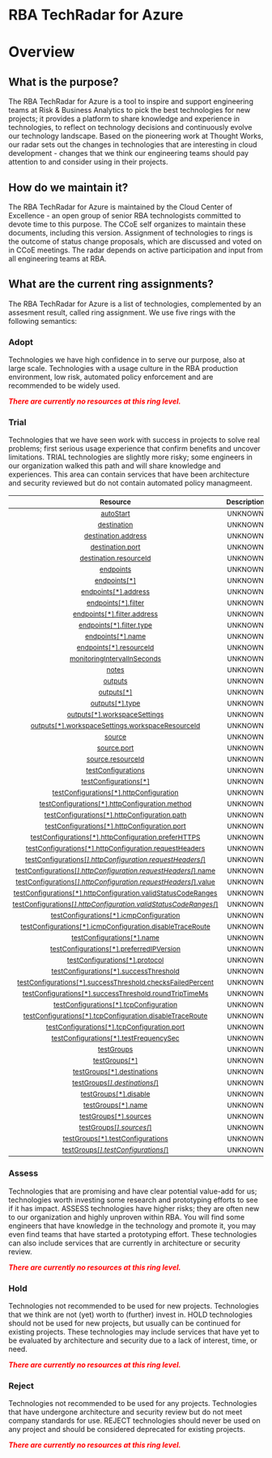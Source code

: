 
RBA TechRadar for Azure
=======================

# Overview

## What is the purpose?


The RBA TechRadar for Azure is a tool to inspire and support engineering teams at Risk & Business Analytics to pick the best technologies for new projects; it provides a platform to share knowledge and experience in technologies, to reflect on technology decisions and continuously evolve our technology landscape.  Based on the pioneering work at Thought Works, our radar sets out the changes in technologies that are interesting in cloud development - changes that we think our engineering teams should pay attention to and consider using in their projects.
## How do we maintain it?


The RBA TechRadar for Azure is maintained by the Cloud Center of Excellence - an open group of senior RBA technologists committed to devote time to this purpose.  The CCoE self organizes to maintain these documents, including this version.  Assignment of technologies to rings is the outcome of status change proposals, which are discussed and voted on in CCoE meetings.  The radar depends on active participation and input from all engineering teams at RBA.
## What are the current ring assignments?


The RBA TechRadar for Azure is a list of technologies, complemented by an assesment result, called ring assignment.  We use five rings with the following semantics:
### Adopt


Technologies we have high confidence in to serve our purpose, also at large scale.  Technologies with a usage culture in the RBA production environment, low risk, automated policy enforcement and are recommended to be widely used.  
  
***<font color="red"> There are currently no resources at this ring level. </font>***
### Trial


Technologies that we have seen work with success in projects to solve real problems;  first serious usage experience that confirm benefits and uncover limitations.  TRIAL technologies are slightly more risky; some engineers in our organization walked this path and will share knowledge and experiences.  This area can contain services that have been architecture and security reviewed but do not contain automated policy managmeent.  

|<sub>Resource</sub>|<sub>Description</sub>|<sub>Path</sub>|<sub>Status</sub>|
| :---: | :---: | :---: | :---: |
|<sub>[autoStart](https://github.com/openrba/python-azure-techradar/tree/master/Microsoft.Network/networkWatchers/connectionMonitors/autoStart)</sub>|<sub>UNKNOWN</sub>|<sub>Microsoft.Network/networkWatchers/connectionMonitors/autoStart</sub>|<sub>TRIAL</sub>|
|<sub>[destination](https://github.com/openrba/python-azure-techradar/tree/master/Microsoft.Network/networkWatchers/connectionMonitors/destination)</sub>|<sub>UNKNOWN</sub>|<sub>Microsoft.Network/networkWatchers/connectionMonitors/destination</sub>|<sub>TRIAL</sub>|
|<sub>[destination.address](https://github.com/openrba/python-azure-techradar/tree/master/Microsoft.Network/networkWatchers/connectionMonitors/destination.address)</sub>|<sub>UNKNOWN</sub>|<sub>Microsoft.Network/networkWatchers/connectionMonitors/destination.address</sub>|<sub>TRIAL</sub>|
|<sub>[destination.port](https://github.com/openrba/python-azure-techradar/tree/master/Microsoft.Network/networkWatchers/connectionMonitors/destination.port)</sub>|<sub>UNKNOWN</sub>|<sub>Microsoft.Network/networkWatchers/connectionMonitors/destination.port</sub>|<sub>TRIAL</sub>|
|<sub>[destination.resourceId](https://github.com/openrba/python-azure-techradar/tree/master/Microsoft.Network/networkWatchers/connectionMonitors/destination.resourceId)</sub>|<sub>UNKNOWN</sub>|<sub>Microsoft.Network/networkWatchers/connectionMonitors/destination.resourceId</sub>|<sub>TRIAL</sub>|
|<sub>[endpoints](https://github.com/openrba/python-azure-techradar/tree/master/Microsoft.Network/networkWatchers/connectionMonitors/endpoints)</sub>|<sub>UNKNOWN</sub>|<sub>Microsoft.Network/networkWatchers/connectionMonitors/endpoints</sub>|<sub>TRIAL</sub>|
|<sub>[endpoints[*]](https://github.com/openrba/python-azure-techradar/tree/master/Microsoft.Network/networkWatchers/connectionMonitors/endpoints[*])</sub>|<sub>UNKNOWN</sub>|<sub>Microsoft.Network/networkWatchers/connectionMonitors/endpoints[*]</sub>|<sub>TRIAL</sub>|
|<sub>[endpoints[*].address](https://github.com/openrba/python-azure-techradar/tree/master/Microsoft.Network/networkWatchers/connectionMonitors/endpoints[*].address)</sub>|<sub>UNKNOWN</sub>|<sub>Microsoft.Network/networkWatchers/connectionMonitors/endpoints[*].address</sub>|<sub>TRIAL</sub>|
|<sub>[endpoints[*].filter](https://github.com/openrba/python-azure-techradar/tree/master/Microsoft.Network/networkWatchers/connectionMonitors/endpoints[*].filter)</sub>|<sub>UNKNOWN</sub>|<sub>Microsoft.Network/networkWatchers/connectionMonitors/endpoints[*].filter</sub>|<sub>TRIAL</sub>|
|<sub>[endpoints[*].filter.address](https://github.com/openrba/python-azure-techradar/tree/master/Microsoft.Network/networkWatchers/connectionMonitors/endpoints[*].filter.address)</sub>|<sub>UNKNOWN</sub>|<sub>Microsoft.Network/networkWatchers/connectionMonitors/endpoints[*].filter.address</sub>|<sub>TRIAL</sub>|
|<sub>[endpoints[*].filter.type](https://github.com/openrba/python-azure-techradar/tree/master/Microsoft.Network/networkWatchers/connectionMonitors/endpoints[*].filter.type)</sub>|<sub>UNKNOWN</sub>|<sub>Microsoft.Network/networkWatchers/connectionMonitors/endpoints[*].filter.type</sub>|<sub>TRIAL</sub>|
|<sub>[endpoints[*].name](https://github.com/openrba/python-azure-techradar/tree/master/Microsoft.Network/networkWatchers/connectionMonitors/endpoints[*].name)</sub>|<sub>UNKNOWN</sub>|<sub>Microsoft.Network/networkWatchers/connectionMonitors/endpoints[*].name</sub>|<sub>TRIAL</sub>|
|<sub>[endpoints[*].resourceId](https://github.com/openrba/python-azure-techradar/tree/master/Microsoft.Network/networkWatchers/connectionMonitors/endpoints[*].resourceId)</sub>|<sub>UNKNOWN</sub>|<sub>Microsoft.Network/networkWatchers/connectionMonitors/endpoints[*].resourceId</sub>|<sub>TRIAL</sub>|
|<sub>[monitoringIntervalInSeconds](https://github.com/openrba/python-azure-techradar/tree/master/Microsoft.Network/networkWatchers/connectionMonitors/monitoringIntervalInSeconds)</sub>|<sub>UNKNOWN</sub>|<sub>Microsoft.Network/networkWatchers/connectionMonitors/monitoringIntervalInSeconds</sub>|<sub>TRIAL</sub>|
|<sub>[notes](https://github.com/openrba/python-azure-techradar/tree/master/Microsoft.Network/networkWatchers/connectionMonitors/notes)</sub>|<sub>UNKNOWN</sub>|<sub>Microsoft.Network/networkWatchers/connectionMonitors/notes</sub>|<sub>TRIAL</sub>|
|<sub>[outputs](https://github.com/openrba/python-azure-techradar/tree/master/Microsoft.Network/networkWatchers/connectionMonitors/outputs)</sub>|<sub>UNKNOWN</sub>|<sub>Microsoft.Network/networkWatchers/connectionMonitors/outputs</sub>|<sub>TRIAL</sub>|
|<sub>[outputs[*]](https://github.com/openrba/python-azure-techradar/tree/master/Microsoft.Network/networkWatchers/connectionMonitors/outputs[*])</sub>|<sub>UNKNOWN</sub>|<sub>Microsoft.Network/networkWatchers/connectionMonitors/outputs[*]</sub>|<sub>TRIAL</sub>|
|<sub>[outputs[*].type](https://github.com/openrba/python-azure-techradar/tree/master/Microsoft.Network/networkWatchers/connectionMonitors/outputs[*].type)</sub>|<sub>UNKNOWN</sub>|<sub>Microsoft.Network/networkWatchers/connectionMonitors/outputs[*].type</sub>|<sub>TRIAL</sub>|
|<sub>[outputs[*].workspaceSettings](https://github.com/openrba/python-azure-techradar/tree/master/Microsoft.Network/networkWatchers/connectionMonitors/outputs[*].workspaceSettings)</sub>|<sub>UNKNOWN</sub>|<sub>Microsoft.Network/networkWatchers/connectionMonitors/outputs[*].workspaceSettings</sub>|<sub>TRIAL</sub>|
|<sub>[outputs[*].workspaceSettings.workspaceResourceId](https://github.com/openrba/python-azure-techradar/tree/master/Microsoft.Network/networkWatchers/connectionMonitors/outputs[*].workspaceSettings.workspaceResourceId)</sub>|<sub>UNKNOWN</sub>|<sub>Microsoft.Network/networkWatchers/connectionMonitors/outputs[*].workspaceSettings.workspaceResourceId</sub>|<sub>TRIAL</sub>|
|<sub>[source](https://github.com/openrba/python-azure-techradar/tree/master/Microsoft.Network/networkWatchers/connectionMonitors/source)</sub>|<sub>UNKNOWN</sub>|<sub>Microsoft.Network/networkWatchers/connectionMonitors/source</sub>|<sub>TRIAL</sub>|
|<sub>[source.port](https://github.com/openrba/python-azure-techradar/tree/master/Microsoft.Network/networkWatchers/connectionMonitors/source.port)</sub>|<sub>UNKNOWN</sub>|<sub>Microsoft.Network/networkWatchers/connectionMonitors/source.port</sub>|<sub>TRIAL</sub>|
|<sub>[source.resourceId](https://github.com/openrba/python-azure-techradar/tree/master/Microsoft.Network/networkWatchers/connectionMonitors/source.resourceId)</sub>|<sub>UNKNOWN</sub>|<sub>Microsoft.Network/networkWatchers/connectionMonitors/source.resourceId</sub>|<sub>TRIAL</sub>|
|<sub>[testConfigurations](https://github.com/openrba/python-azure-techradar/tree/master/Microsoft.Network/networkWatchers/connectionMonitors/testConfigurations)</sub>|<sub>UNKNOWN</sub>|<sub>Microsoft.Network/networkWatchers/connectionMonitors/testConfigurations</sub>|<sub>TRIAL</sub>|
|<sub>[testConfigurations[*]](https://github.com/openrba/python-azure-techradar/tree/master/Microsoft.Network/networkWatchers/connectionMonitors/testConfigurations[*])</sub>|<sub>UNKNOWN</sub>|<sub>Microsoft.Network/networkWatchers/connectionMonitors/testConfigurations[*]</sub>|<sub>TRIAL</sub>|
|<sub>[testConfigurations[*].httpConfiguration](https://github.com/openrba/python-azure-techradar/tree/master/Microsoft.Network/networkWatchers/connectionMonitors/testConfigurations[*].httpConfiguration)</sub>|<sub>UNKNOWN</sub>|<sub>Microsoft.Network/networkWatchers/connectionMonitors/testConfigurations[*].httpConfiguration</sub>|<sub>TRIAL</sub>|
|<sub>[testConfigurations[*].httpConfiguration.method](https://github.com/openrba/python-azure-techradar/tree/master/Microsoft.Network/networkWatchers/connectionMonitors/testConfigurations[*].httpConfiguration.method)</sub>|<sub>UNKNOWN</sub>|<sub>Microsoft.Network/networkWatchers/connectionMonitors/testConfigurations[*].httpConfiguration.method</sub>|<sub>TRIAL</sub>|
|<sub>[testConfigurations[*].httpConfiguration.path](https://github.com/openrba/python-azure-techradar/tree/master/Microsoft.Network/networkWatchers/connectionMonitors/testConfigurations[*].httpConfiguration.path)</sub>|<sub>UNKNOWN</sub>|<sub>Microsoft.Network/networkWatchers/connectionMonitors/testConfigurations[*].httpConfiguration.path</sub>|<sub>TRIAL</sub>|
|<sub>[testConfigurations[*].httpConfiguration.port](https://github.com/openrba/python-azure-techradar/tree/master/Microsoft.Network/networkWatchers/connectionMonitors/testConfigurations[*].httpConfiguration.port)</sub>|<sub>UNKNOWN</sub>|<sub>Microsoft.Network/networkWatchers/connectionMonitors/testConfigurations[*].httpConfiguration.port</sub>|<sub>TRIAL</sub>|
|<sub>[testConfigurations[*].httpConfiguration.preferHTTPS](https://github.com/openrba/python-azure-techradar/tree/master/Microsoft.Network/networkWatchers/connectionMonitors/testConfigurations[*].httpConfiguration.preferHTTPS)</sub>|<sub>UNKNOWN</sub>|<sub>Microsoft.Network/networkWatchers/connectionMonitors/testConfigurations[*].httpConfiguration.preferHTTPS</sub>|<sub>TRIAL</sub>|
|<sub>[testConfigurations[*].httpConfiguration.requestHeaders](https://github.com/openrba/python-azure-techradar/tree/master/Microsoft.Network/networkWatchers/connectionMonitors/testConfigurations[*].httpConfiguration.requestHeaders)</sub>|<sub>UNKNOWN</sub>|<sub>Microsoft.Network/networkWatchers/connectionMonitors/testConfigurations[*].httpConfiguration.requestHeaders</sub>|<sub>TRIAL</sub>|
|<sub>[testConfigurations[*].httpConfiguration.requestHeaders[*]](https://github.com/openrba/python-azure-techradar/tree/master/Microsoft.Network/networkWatchers/connectionMonitors/testConfigurations[*].httpConfiguration.requestHeaders[*])</sub>|<sub>UNKNOWN</sub>|<sub>Microsoft.Network/networkWatchers/connectionMonitors/testConfigurations[*].httpConfiguration.requestHeaders[*]</sub>|<sub>TRIAL</sub>|
|<sub>[testConfigurations[*].httpConfiguration.requestHeaders[*].name](https://github.com/openrba/python-azure-techradar/tree/master/Microsoft.Network/networkWatchers/connectionMonitors/testConfigurations[*].httpConfiguration.requestHeaders[*].name)</sub>|<sub>UNKNOWN</sub>|<sub>Microsoft.Network/networkWatchers/connectionMonitors/testConfigurations[*].httpConfiguration.requestHeaders[*].name</sub>|<sub>TRIAL</sub>|
|<sub>[testConfigurations[*].httpConfiguration.requestHeaders[*].value](https://github.com/openrba/python-azure-techradar/tree/master/Microsoft.Network/networkWatchers/connectionMonitors/testConfigurations[*].httpConfiguration.requestHeaders[*].value)</sub>|<sub>UNKNOWN</sub>|<sub>Microsoft.Network/networkWatchers/connectionMonitors/testConfigurations[*].httpConfiguration.requestHeaders[*].value</sub>|<sub>TRIAL</sub>|
|<sub>[testConfigurations[*].httpConfiguration.validStatusCodeRanges](https://github.com/openrba/python-azure-techradar/tree/master/Microsoft.Network/networkWatchers/connectionMonitors/testConfigurations[*].httpConfiguration.validStatusCodeRanges)</sub>|<sub>UNKNOWN</sub>|<sub>Microsoft.Network/networkWatchers/connectionMonitors/testConfigurations[*].httpConfiguration.validStatusCodeRanges</sub>|<sub>TRIAL</sub>|
|<sub>[testConfigurations[*].httpConfiguration.validStatusCodeRanges[*]](https://github.com/openrba/python-azure-techradar/tree/master/Microsoft.Network/networkWatchers/connectionMonitors/testConfigurations[*].httpConfiguration.validStatusCodeRanges[*])</sub>|<sub>UNKNOWN</sub>|<sub>Microsoft.Network/networkWatchers/connectionMonitors/testConfigurations[*].httpConfiguration.validStatusCodeRanges[*]</sub>|<sub>TRIAL</sub>|
|<sub>[testConfigurations[*].icmpConfiguration](https://github.com/openrba/python-azure-techradar/tree/master/Microsoft.Network/networkWatchers/connectionMonitors/testConfigurations[*].icmpConfiguration)</sub>|<sub>UNKNOWN</sub>|<sub>Microsoft.Network/networkWatchers/connectionMonitors/testConfigurations[*].icmpConfiguration</sub>|<sub>TRIAL</sub>|
|<sub>[testConfigurations[*].icmpConfiguration.disableTraceRoute](https://github.com/openrba/python-azure-techradar/tree/master/Microsoft.Network/networkWatchers/connectionMonitors/testConfigurations[*].icmpConfiguration.disableTraceRoute)</sub>|<sub>UNKNOWN</sub>|<sub>Microsoft.Network/networkWatchers/connectionMonitors/testConfigurations[*].icmpConfiguration.disableTraceRoute</sub>|<sub>TRIAL</sub>|
|<sub>[testConfigurations[*].name](https://github.com/openrba/python-azure-techradar/tree/master/Microsoft.Network/networkWatchers/connectionMonitors/testConfigurations[*].name)</sub>|<sub>UNKNOWN</sub>|<sub>Microsoft.Network/networkWatchers/connectionMonitors/testConfigurations[*].name</sub>|<sub>TRIAL</sub>|
|<sub>[testConfigurations[*].preferredIPVersion](https://github.com/openrba/python-azure-techradar/tree/master/Microsoft.Network/networkWatchers/connectionMonitors/testConfigurations[*].preferredIPVersion)</sub>|<sub>UNKNOWN</sub>|<sub>Microsoft.Network/networkWatchers/connectionMonitors/testConfigurations[*].preferredIPVersion</sub>|<sub>TRIAL</sub>|
|<sub>[testConfigurations[*].protocol](https://github.com/openrba/python-azure-techradar/tree/master/Microsoft.Network/networkWatchers/connectionMonitors/testConfigurations[*].protocol)</sub>|<sub>UNKNOWN</sub>|<sub>Microsoft.Network/networkWatchers/connectionMonitors/testConfigurations[*].protocol</sub>|<sub>TRIAL</sub>|
|<sub>[testConfigurations[*].successThreshold](https://github.com/openrba/python-azure-techradar/tree/master/Microsoft.Network/networkWatchers/connectionMonitors/testConfigurations[*].successThreshold)</sub>|<sub>UNKNOWN</sub>|<sub>Microsoft.Network/networkWatchers/connectionMonitors/testConfigurations[*].successThreshold</sub>|<sub>TRIAL</sub>|
|<sub>[testConfigurations[*].successThreshold.checksFailedPercent](https://github.com/openrba/python-azure-techradar/tree/master/Microsoft.Network/networkWatchers/connectionMonitors/testConfigurations[*].successThreshold.checksFailedPercent)</sub>|<sub>UNKNOWN</sub>|<sub>Microsoft.Network/networkWatchers/connectionMonitors/testConfigurations[*].successThreshold.checksFailedPercent</sub>|<sub>TRIAL</sub>|
|<sub>[testConfigurations[*].successThreshold.roundTripTimeMs](https://github.com/openrba/python-azure-techradar/tree/master/Microsoft.Network/networkWatchers/connectionMonitors/testConfigurations[*].successThreshold.roundTripTimeMs)</sub>|<sub>UNKNOWN</sub>|<sub>Microsoft.Network/networkWatchers/connectionMonitors/testConfigurations[*].successThreshold.roundTripTimeMs</sub>|<sub>TRIAL</sub>|
|<sub>[testConfigurations[*].tcpConfiguration](https://github.com/openrba/python-azure-techradar/tree/master/Microsoft.Network/networkWatchers/connectionMonitors/testConfigurations[*].tcpConfiguration)</sub>|<sub>UNKNOWN</sub>|<sub>Microsoft.Network/networkWatchers/connectionMonitors/testConfigurations[*].tcpConfiguration</sub>|<sub>TRIAL</sub>|
|<sub>[testConfigurations[*].tcpConfiguration.disableTraceRoute](https://github.com/openrba/python-azure-techradar/tree/master/Microsoft.Network/networkWatchers/connectionMonitors/testConfigurations[*].tcpConfiguration.disableTraceRoute)</sub>|<sub>UNKNOWN</sub>|<sub>Microsoft.Network/networkWatchers/connectionMonitors/testConfigurations[*].tcpConfiguration.disableTraceRoute</sub>|<sub>TRIAL</sub>|
|<sub>[testConfigurations[*].tcpConfiguration.port](https://github.com/openrba/python-azure-techradar/tree/master/Microsoft.Network/networkWatchers/connectionMonitors/testConfigurations[*].tcpConfiguration.port)</sub>|<sub>UNKNOWN</sub>|<sub>Microsoft.Network/networkWatchers/connectionMonitors/testConfigurations[*].tcpConfiguration.port</sub>|<sub>TRIAL</sub>|
|<sub>[testConfigurations[*].testFrequencySec](https://github.com/openrba/python-azure-techradar/tree/master/Microsoft.Network/networkWatchers/connectionMonitors/testConfigurations[*].testFrequencySec)</sub>|<sub>UNKNOWN</sub>|<sub>Microsoft.Network/networkWatchers/connectionMonitors/testConfigurations[*].testFrequencySec</sub>|<sub>TRIAL</sub>|
|<sub>[testGroups](https://github.com/openrba/python-azure-techradar/tree/master/Microsoft.Network/networkWatchers/connectionMonitors/testGroups)</sub>|<sub>UNKNOWN</sub>|<sub>Microsoft.Network/networkWatchers/connectionMonitors/testGroups</sub>|<sub>TRIAL</sub>|
|<sub>[testGroups[*]](https://github.com/openrba/python-azure-techradar/tree/master/Microsoft.Network/networkWatchers/connectionMonitors/testGroups[*])</sub>|<sub>UNKNOWN</sub>|<sub>Microsoft.Network/networkWatchers/connectionMonitors/testGroups[*]</sub>|<sub>TRIAL</sub>|
|<sub>[testGroups[*].destinations](https://github.com/openrba/python-azure-techradar/tree/master/Microsoft.Network/networkWatchers/connectionMonitors/testGroups[*].destinations)</sub>|<sub>UNKNOWN</sub>|<sub>Microsoft.Network/networkWatchers/connectionMonitors/testGroups[*].destinations</sub>|<sub>TRIAL</sub>|
|<sub>[testGroups[*].destinations[*]](https://github.com/openrba/python-azure-techradar/tree/master/Microsoft.Network/networkWatchers/connectionMonitors/testGroups[*].destinations[*])</sub>|<sub>UNKNOWN</sub>|<sub>Microsoft.Network/networkWatchers/connectionMonitors/testGroups[*].destinations[*]</sub>|<sub>TRIAL</sub>|
|<sub>[testGroups[*].disable](https://github.com/openrba/python-azure-techradar/tree/master/Microsoft.Network/networkWatchers/connectionMonitors/testGroups[*].disable)</sub>|<sub>UNKNOWN</sub>|<sub>Microsoft.Network/networkWatchers/connectionMonitors/testGroups[*].disable</sub>|<sub>TRIAL</sub>|
|<sub>[testGroups[*].name](https://github.com/openrba/python-azure-techradar/tree/master/Microsoft.Network/networkWatchers/connectionMonitors/testGroups[*].name)</sub>|<sub>UNKNOWN</sub>|<sub>Microsoft.Network/networkWatchers/connectionMonitors/testGroups[*].name</sub>|<sub>TRIAL</sub>|
|<sub>[testGroups[*].sources](https://github.com/openrba/python-azure-techradar/tree/master/Microsoft.Network/networkWatchers/connectionMonitors/testGroups[*].sources)</sub>|<sub>UNKNOWN</sub>|<sub>Microsoft.Network/networkWatchers/connectionMonitors/testGroups[*].sources</sub>|<sub>TRIAL</sub>|
|<sub>[testGroups[*].sources[*]](https://github.com/openrba/python-azure-techradar/tree/master/Microsoft.Network/networkWatchers/connectionMonitors/testGroups[*].sources[*])</sub>|<sub>UNKNOWN</sub>|<sub>Microsoft.Network/networkWatchers/connectionMonitors/testGroups[*].sources[*]</sub>|<sub>TRIAL</sub>|
|<sub>[testGroups[*].testConfigurations](https://github.com/openrba/python-azure-techradar/tree/master/Microsoft.Network/networkWatchers/connectionMonitors/testGroups[*].testConfigurations)</sub>|<sub>UNKNOWN</sub>|<sub>Microsoft.Network/networkWatchers/connectionMonitors/testGroups[*].testConfigurations</sub>|<sub>TRIAL</sub>|
|<sub>[testGroups[*].testConfigurations[*]](https://github.com/openrba/python-azure-techradar/tree/master/Microsoft.Network/networkWatchers/connectionMonitors/testGroups[*].testConfigurations[*])</sub>|<sub>UNKNOWN</sub>|<sub>Microsoft.Network/networkWatchers/connectionMonitors/testGroups[*].testConfigurations[*]</sub>|<sub>TRIAL</sub>|

### Assess


Technologies that are promising and have clear potential value-add for us; technologies worth investing some research and prototyping efforts to see if it has impact.  ASSESS technologies have higher risks;  they are often new to our organization and highly unproven within RBA.  You will find some engineers that have knowledge in the technology and promote it, you may even find teams that have started a prototyping effort.  These technologies can also include services that are currently in architecture or security review.  
  
***<font color="red"> There are currently no resources at this ring level. </font>***
### Hold


Technologies not recommended to be used for new projects. Technologies that we think are not (yet) worth to (further) invest in.  HOLD technologies should not be used for new projects, but usually can be continued for existing projects.  These technologies may include services that have yet to be evaluated by architecture and security due to a lack of interest, time, or need.  
  
***<font color="red"> There are currently no resources at this ring level. </font>***
### Reject


Technologies not recommended to be used for any projects. Technologies that have undergone architecture and security review but do not meet company standards for use.  REJECT technologies should never be used on any project and should be considered deprecated for existing projects.  
  
***<font color="red"> There are currently no resources at this ring level. </font>***